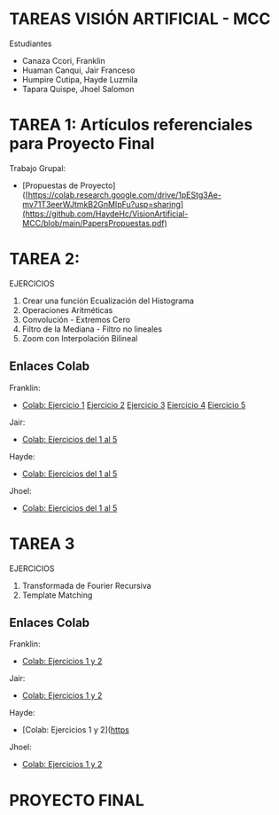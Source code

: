 # TAREAS VISIÓN ARTIFICIAL - MCC

Estudiantes
- Canaza Ccori, Franklin
- Huaman Canqui, Jair Franceso
- Humpire Cutipa, Hayde Luzmila
- Tapara Quispe, Jhoel Salomon

# TAREA 1: Artículos referenciales para Proyecto Final
Trabajo Grupal:
- [Propuestas de Proyecto]([https://colab.research.google.com/drive/1pEStg3Ae-mv71T3eerWJtmkB2GnMIpFu?usp=sharing](https://github.com/HaydeHc/VisionArtificial-MCC/blob/main/PapersPropuestas.pdf)

# TAREA 2: 
EJERCICIOS
1. Crear una función Ecualización del Histograma
2. Operaciones Aritméticas
3. Convolución - Extremos Cero
4. Filtro de la Mediana - Filtro no lineales
5. Zoom con Interpolación Bilineal

## Enlaces Colab
Franklin:
- [Colab: Ejercicio 1](https://colab.research.google.com/drive/14jVs66l8pIyEGVCneR_FnF2qiJRUK-tW?usp=sharing) [Ejercicio 2](https://colab.research.google.com/drive/1k1evaHf32x4EOyyzcmQqGbiRUHRL0CJo?usp=sharing) [Ejercicio 3](https://colab.research.google.com/drive/1a-7AAxqnIM0raRfQ13MgmS-9sHaHaOwA?usp=sharing) [Ejercicio 4](https://colab.research.google.com/drive/1XlFMZFaKhuou_G0H6ONkAfblyc8WkZy6?usp=sharing) [Ejercicio 5](https://colab.research.google.com/drive/14jVs66l8pIyEGVCneR_FnF2qiJRUK-tW?usp=sharing)

Jair:
- [Colab: Ejercicios del 1 al 5](https://colab.research.google.com/drive/1pEStg3Ae-mv71T3eerWJtmkB2GnMIpFu?usp=sharing)

Hayde:
- [Colab: Ejercicios del 1 al 5](https://colab.research.google.com/drive/13gSSih-18NeatCpO6CRF3tdleCGuB1KH?usp=sharing)

Jhoel:
- [Colab: Ejercicios del 1 al 5](https://github.com/HaydeHc/VisionArtificial-MCC/blob/main/Tarea1/Jhoel/VisionArtificialTarea1-1.ipynb)


# TAREA 3
EJERCICIOS
1. Transformada de Fourier Recursiva
2. Template Matching

## Enlaces Colab
Franklin:
- [Colab: Ejercicios 1 y 2](https)

Jair:
- [Colab: Ejercicios 1 y 2](https)

Hayde:
- [Colab: Ejercicios 1 y 2]([https](https://colab.research.google.com/drive/1uwWBP3eqFfc4kUls8ASIHblzzG2AzH5p?usp=sharing)

Jhoel:
- [Colab: Ejercicios 1 y 2](https)

# PROYECTO FINAL

